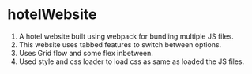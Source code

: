 # hotelWebsite

1. A hotel website built using webpack for bundling multiple JS files.
2. This website uses tabbed features to switch between options.
3. Uses Grid flow and some flex inbetween.
4. Used style and css loader to load css as same as loaded the JS files.